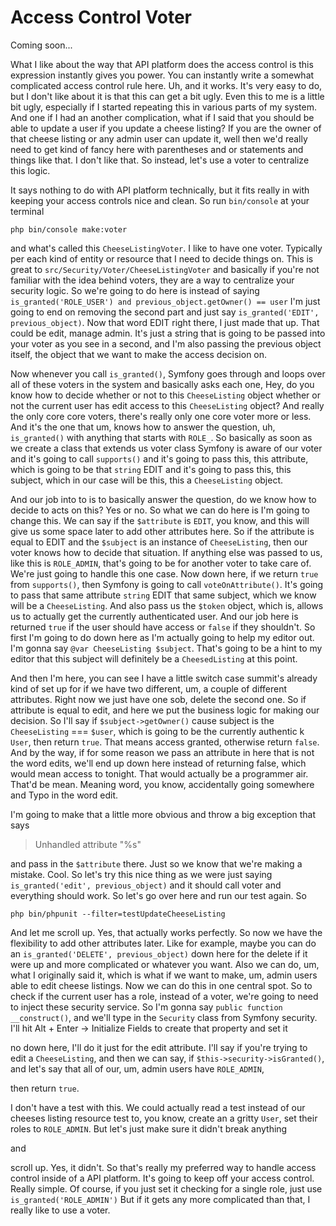 # Access Control Voter

Coming soon...

What I like about the way that API platform does the access control is this
expression instantly gives you power. You can instantly write a somewhat complicated
access control rule here. Uh, and it works. It's very easy to do, but I don't like
about it is that this can get a bit ugly. Even this to me is a little bit ugly,
especially if I started repeating this in various parts of my system. And one if I
had an another complication, what if I said that you should be able to update a user
if you update a cheese listing? If you are the owner of that cheese listing or any
admin user can update it, well then we'd really need to get kind of fancy here with
parentheses and or statements and things like that. I don't like that. So instead,
let's use a voter to centralize this logic.

It says nothing to do with API platform technically, but it fits really in with
keeping your access controls nice and clean. So run `bin/console` at your terminal

```terminal
php bin/console make:voter
```

and what's called this `CheeseListingVoter`. I like to
have one voter. Typically per each kind of entity or resource that I need to decide
things on. This is great to `src/Security/Voter/CheeseListingVoter` and basically
if you're not familiar with the idea behind voters, they are a way to centralize your
security logic. So we're going to do here is instead of saying 
`is_granted('ROLE_USER') and previous_object.getOwner() == user`
I'm just going to end on removing the
second part and just say `is_granted('EDIT', previous_object)`. Now that word EDIT
right there, I just made that up. That could be edit, manage admin. It's just a
string that is going to be passed into your voter as you see in a second, and I'm
also passing the previous object itself, the object that we want to make the access
decision on.

Now whenever you call `is_granted()`, Symfony goes through and loops over all of these
voters in the system and basically asks each one, Hey, do you know how to decide
whether or not to this `CheeseListing` object whether or not the current user has edit
access to this `CheeseListing` object? And really the only core core voters, there's
really only one core voter more or less. And it's the one that um, knows how to
answer the question, uh, `is_granted()` with anything that starts with `ROLE_`.
So basically as soon as we create a class that extends us voter class Symfony is
aware of our voter and it's going to call `supports()` and it's going to pass this, this
attribute, which is going to be that `string` EDIT and it's going to pass this, this
subject, which in our case will be this, this a `CheeseListing` object.

And our job into to is to basically answer the question, do we know how to decide to
acts on this? Yes or no. So what we can do here is I'm going to change this. We can
say if the `$attribute` is `EDIT`, you know, and this will give us some space later to add
other attributes here. So if the attribute is equal to EDIT and the `$subject` is an
instance of `CheeseListing`, then our voter knows how to decide that situation. If
anything else was passed to us, like this is `ROLE_ADMIN`, that's going to be for
another voter to take care of. We're just going to handle this one case. Now down
here, if we return `true` from `supports()`, then Symfony is going to call 
`voteOnAttribute()`. It's going to pass that same attribute `string` EDIT that same subject,
which we know will be a `CheeseListing`. And also pass us the `$token` object, which is,
allows us to actually get the currently authenticated user. And our job here is
returned `true` if the user should have access or `false` if they shouldn't. So first I'm
going to do down here as I'm actually going to help my editor out. I'm gonna say 
`@var CheeseListing $subject`. That's going to be a hint to my editor that
this subject will definitely be a `CheesedListing` at this point.

And then I'm here, you can see I have a little switch case summit's already kind of
set up for if we have two different, um, a couple of different attributes. Right now
we just have one sob, delete the second one. So if attribute is equal to edit, and
here we put the business logic for making our decision. So I'll say if 
`$subject->getOwner()` cause subject is the `CheeseListing` === `$user`, which is going to be the
currently authentic k `User`, then return `true`. That means access granted, otherwise
return `false`. And by the way, if for some reason we pass an attribute in here that is
not the word edits, we'll end up down here instead of returning false, which would
mean access to tonight. That would actually be a programmer air. That'd be mean.
Meaning word, you know, accidentally going somewhere and Typo in the word edit.

I'm going to make that a little more obvious and throw a big exception that says

> Unhandled attribute "%s"

and pass in the `$attribute` there. Just so we know that
we're making a mistake. Cool. So let's try this nice thing as we were just saying 
`is_granted('edit', previous_object)` and it should call voter and everything should work. So
let's go over here and run our test again. So 

```terminal
php bin/phpunit --filter=testUpdateCheeseListing
```

And let me scroll up. Yes, that actually works perfectly.
So now we have the flexibility to add other attributes later. Like for example, maybe
you can do an `is_granted('DELETE', previous_object)` down here for the delete if it were
up and more complicated or whatever you want. Also we can do, um, what I originally
said it, which is what if we want to make, um, admin users able to edit cheese
listings. Now we can do this in one central spot. So to check if the current user has
a role, instead of a voter, we're going to need to inject these security service. So
I'm gonna say `public function __construct()`, and we'll type in
the `Security` class from Symfony security. I'll hit Alt + Enter -> Initialize Fields
to create that property and set it

no down here, I'll do it just for the edit attribute. I'll say if you're trying to
edit a `CheeseListing`, and then we can say, if `$this->security->isGranted()`, and
let's say that all of our, um, admin users have `ROLE_ADMIN`,

then return `true`.

I don't have a test with this. We could actually read a test instead of our cheeses
listing resource test to, you know, create an a gritty `User`, set their roles to 
`ROLE_ADMIN`. But let's just make sure it didn't break anything

and

scroll up. Yes, it didn't. So that's really my preferred way to handle access control
inside of a API platform. It's going to keep off your access control. Really simple.
Of course, if you just set it checking for a single role, just use `is_granted('ROLE_ADMIN')`
But if it gets any more complicated than that, I really like to use a voter.
